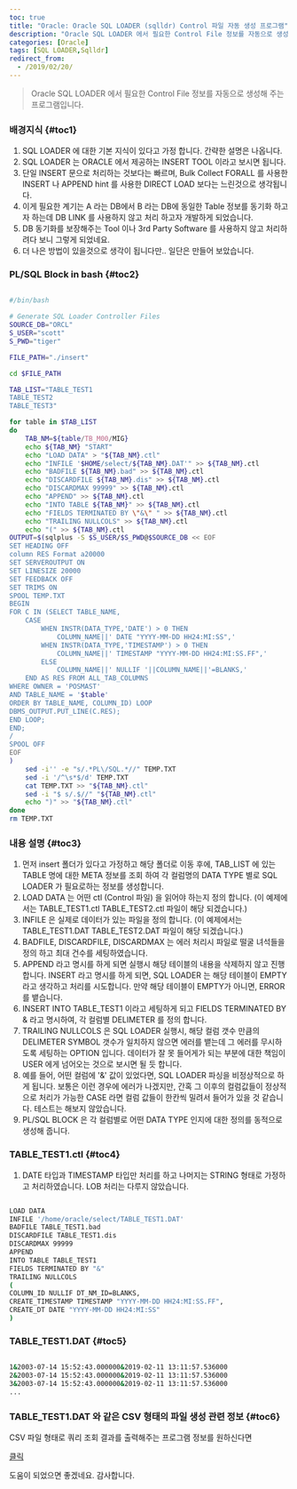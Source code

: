 ```yaml
---
toc: true
title: "Oracle: Oracle SQL LOADER (sqlldr) Control 파일 자동 생성 프로그램"
description: "Oracle SQL LOADER 에서 필요한 Control File 정보를 자동으로 생성해 주는 프로그램입니다."
categories: [Oracle]
tags: [SQL LOADER,Sqlldr]
redirect_from:
  - /2019/02/20/
---
```


> Oracle SQL LOADER 에서 필요한 Control File 정보를 자동으로 생성해 주는 프로그램입니다.

### 배경지식 {#toc1}

1. SQL LOADER 에 대한 기본 지식이 있다고 가정 합니다. 간략한 설명은 나옵니다.
2. SQL LOADER 는 ORACLE 에서 제공하는 INSERT TOOL 이라고 보시면 됩니다.
3. 단일 INSERT 문으로 처리하는 것보다는 빠르며, Bulk Collect FORALL 를 사용한 INSERT 나 APPEND hint 를 사용한 DIRECT LOAD 보다는
   느린것으로 생각됩니다.
4. 이게 필요한 계기는 A 라는 DB에서 B 라는 DB에 동일한 Table 정보를 동기화 하고자 하는데 DB LINK 를 사용하지 않고 처리 하고자 개발하게 되었습니다.
5. DB 동기화를 보장해주는 Tool 이나 3rd Party Software 를 사용하지 않고 처리하려다 보니 그렇게 되었네요.
6. 더 나은 방법이 있을것으로 생각이 됩니다만.. 일단은 만들어 보았습니다.

### PL/SQL Block in bash {#toc2}

```bash

#/bin/bash

# Generate SQL Loader Controller Files
SOURCE_DB="ORCL"
S_USER="scott"
S_PWD="tiger"

FILE_PATH="./insert"

cd $FILE_PATH

TAB_LIST="TABLE_TEST1
TABLE_TEST2
TABLE_TEST3"

for table in $TAB_LIST
do
    TAB_NM=${table/TB_M00/MIG}
    echo ${TAB_NM} "START"
    echo "LOAD DATA" > "${TAB_NM}.ctl"
    echo "INFILE '$HOME/select/${TAB_NM}.DAT'" >> ${TAB_NM}.ctl
    echo "BADFILE ${TAB_NM}.bad" >> ${TAB_NM}.ctl
    echo "DISCARDFILE ${TAB_NM}.dis" >> ${TAB_NM}.ctl
    echo "DISCARDMAX 99999" >> ${TAB_NM}.ctl
    echo "APPEND" >> ${TAB_NM}.ctl
    echo "INTO TABLE ${TAB_NM}" >> ${TAB_NM}.ctl
    echo "FIELDS TERMINATED BY \"&\" " >> ${TAB_NM}.ctl
    echo "TRAILING NULLCOLS" >> ${TAB_NM}.ctl
    echo "(" >> ${TAB_NM}.ctl
OUTPUT=$(sqlplus -S $S_USER/$S_PWD@$SOURCE_DB << EOF
SET HEADING OFF
column RES Format a20000
SET SERVEROUTPUT ON
SET LINESIZE 20000
SET FEEDBACK OFF
SET TRIMS ON 
SPOOL TEMP.TXT
BEGIN
FOR C IN (SELECT TABLE_NAME, 
    CASE 
        WHEN INSTR(DATA_TYPE,'DATE') > 0 THEN 
            COLUMN_NAME||' DATE "YYYY-MM-DD HH24:MI:SS",'
        WHEN INSTR(DATA_TYPE,'TIMESTAMP') > 0 THEN 
            COLUMN_NAME||' TIMESTAMP "YYYY-MM-DD HH24:MI:SS.FF",' 
        ELSE 
            COLUMN_NAME||' NULLIF '||COLUMN_NAME||'=BLANKS,' 
    END AS RES FROM ALL_TAB_COLUMNS
WHERE OWNER = 'POSMAST'
AND TABLE_NAME = '$table'
ORDER BY TABLE_NAME, COLUMN_ID) LOOP
DBMS_OUTPUT.PUT_LINE(C.RES);
END LOOP;
END;
/
SPOOL OFF
EOF
)
    sed -i'' -e "s/.*PL\/SQL.*//" TEMP.TXT
    sed -i '/^\s*$/d' TEMP.TXT
    cat TEMP.TXT >> "${TAB_NM}.ctl" 
    sed -i "$ s/.$//" "${TAB_NM}.ctl"
    echo ")" >> "${TAB_NM}.ctl"
done
rm TEMP.TXT


```

### 내용 설명 {#toc3}

1. 먼저 insert 폴더가 있다고 가정하고 해당 폴더로 이동 후에, TAB_LIST 에 있는 TABLE 명에 대한 META 정보를 조회 하여 각 컬럼명의 DATA TYPE 별로
   SQL LOADER 가 필요로하는 정보를 생성합니다.
2. LOAD DATA 는 어떤 ctl (Control 파일) 을 읽어야 하는지 정의 합니다. (이 예제에서는 TABLE_TEST1.ctl TABLE_TEST2.ctl 파일이 해당 되겠습니다.)
3. INFILE 은 실제로 데이터가 있는 파일을 정의 합니다. (이 예제에서는 TABLE_TEST1.DAT TABLE_TEST2.DAT 파일이 해당 되겠습니다.)
4. BADFILE, DISCARDFILE, DISCARDMAX 는 에러 처리시 파일로 떨굴 녀석들을 정의 하고 최대 건수를 세팅하였습니다. 
5. APPEND 라고 명시를 하게 되면 실행시 해당 테이블의 내용을 삭제하지 않고 진행합니다. INSERT 라고 명시를 하게 되면, SQL LOADER 는 해당 테이블이
   EMPTY 라고 생각하고 처리를 시도합니다. 만약 해당 테이블이 EMPTY가 아니면, ERROR 를 뱉습니다.
6. INSERT INTO TABLE_TEST1 이라고 세팅하게 되고 FIELDS TERMINATED BY & 라고 명시하여, 각 컬럼별 DELIMETER 를 정의 합니다. 
7. TRAILING NULLCOLS 은 SQL LOADER 실행시, 해당 컬럼 갯수 만큼의 DELIMETER SYMBOL 갯수가 일치하지 않으면 에러를 뱉는데 그 에러를 무시하도록 세팅하는 
   OPTION 입니다. 데이터가 잘 못 들어게가 되는 부분에 대한 책임이 USER 에게 넘어오는 것으로 보시면 될 듯 합니다. 
8. 예를 들어, 어떤 컬럼에 '&' 값이 있었다면, SQL LOADER 파싱을 비정상적으로 하게 됩니다. 보통은 이런 경우에 에러가 나겠지만, 간혹 그 이후의 컬럼값들이
   정상적으로 처리가 가능한 CASE 라면 컬럼 값들이 한칸씩 밀려서 들어가 있을 것 같습니다. 테스트는 해보지 않았습니다.
9. PL/SQL BLOCK 은 각 컬럼별로 어떤 DATA TYPE 인지에 대한 정의를 동적으로 생성해 줍니다.

### TABLE_TEST1.ctl {#toc4}

1. DATE 타입과 TIMESTAMP 타입만 처리를 하고 나머지는 STRING 형태로 가정하고 처리하였습니다. LOB 처리는 다루지 않았습니다.

```bash

LOAD DATA
INFILE '/home/oracle/select/TABLE_TEST1.DAT'
BADFILE TABLE_TEST1.bad
DISCARDFILE TABLE_TEST1.dis
DISCARDMAX 99999
APPEND
INTO TABLE TABLE_TEST1
FIELDS TERMINATED BY "&"
TRAILING NULLCOLS
(
COLUMN_ID NULLIF DT_NM_ID=BLANKS,
CREATE_TIMESTAMP TIMESTAMP "YYYY-MM-DD HH24:MI:SS.FF",
CREATE_DT DATE "YYYY-MM-DD HH24:MI:SS"
)

```

### TABLE_TEST1.DAT {#toc5}

```bash

1&2003-07-14 15:52:43.000000&2019-02-11 13:11:57.536000
2&2003-07-14 15:52:43.000000&2019-02-11 13:11:57.536000
3&2003-07-14 15:52:43.000000&2019-02-11 13:11:57.536000
...

```

### TABLE_TEST1.DAT 와 같은 CSV 형태의 파일 생성 관련 정보 {#toc6}

CSV 파일 형태로 쿼리 조회 결과를 출력해주는 프로그램 정보를 원하신다면

[클릭](https://marindie.github.io/databases/Oracle-CSV-SQLPLUS-KR/)

도움이 되었으면 좋겠네요. 감사합니다.

[^1]: This is a footnote.

[kramdown]: https://kramdown.gettalong.org/
[My Blog]: https://marindie.github.io